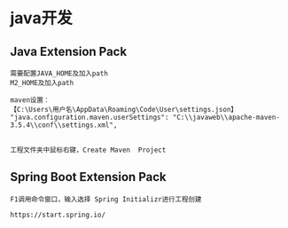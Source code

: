 
# java开发

## Java Extension Pack 
```
需要配置JAVA_HOME及加入path
M2_HOME及加入path

maven设置：
【C:\Users\用户名\AppData\Roaming\Code\User\settings.json】
"java.configuration.maven.userSettings": "C:\\javaweb\\apache-maven-3.5.4\\conf\\settings.xml",


工程文件夹中鼠标右键，Create Maven  Project
```


## Spring Boot Extension Pack
```
F1调用命令窗口，输入选择 Spring Initializr进行工程创建 

https://start.spring.io/
```